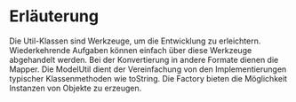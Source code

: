 # Erläuterung

Die Util-Klassen sind Werkzeuge, um die Entwicklung zu erleichtern. 
Wiederkehrende Aufgaben können einfach über diese Werkzeuge abgehandelt werden.
Bei der Konvertierung in andere Formate dienen die Mapper.
Die ModelUtil dient der Vereinfachung von den Implementierungen typischer Klassenmethoden wie toString.
Die Factory bieten die Möglichkeit Instanzen von Objekte zu erzeugen.